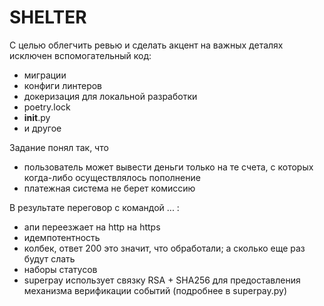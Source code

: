 # SHELTER

С целью облегчить ревью и сделать акцент на важных деталях исключен вспомогательный код:
- миграции
- конфиги линтеров
- докеризация для локальной разработки
- poetry.lock
- __init__.py
- и другое

Задание понял так, что 
- пользователь может вывести деньги только на те счета, с которых когда-либо осуществлялось пополнение
- платежная система не берет комиссию


В результате переговор с командой ... :
- апи переезжает на http на https
- идемпотентность
- колбек, ответ 200 это значит, что обработали; а сколько еще раз будут слать
- наборы статусов
- superpay использует связку RSA + SHA256 для предоставления механизма верификации
событий (подробнее в superpay.py)
